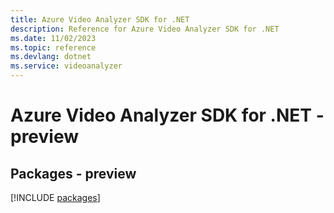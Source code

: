 ```yaml
---
title: Azure Video Analyzer SDK for .NET
description: Reference for Azure Video Analyzer SDK for .NET
ms.date: 11/02/2023
ms.topic: reference
ms.devlang: dotnet
ms.service: videoanalyzer
---
```

# Azure Video Analyzer SDK for .NET - preview
## Packages - preview
[!INCLUDE [packages](video-analyzer-index.md)]
